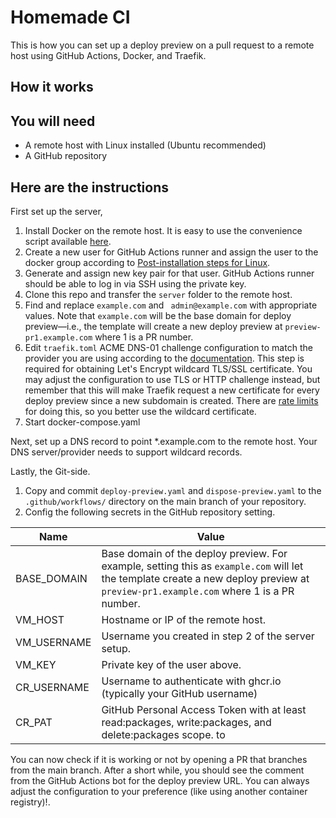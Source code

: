 # Homemade CI

This is how you can set up a deploy preview on a pull request to a remote host using GitHub Actions, Docker, and Traefik.

## How it works

## You will need

- A remote host with Linux installed (Ubuntu recommended)
- A GitHub repository

## Here are the instructions

First set up the server,

1. Install Docker on the remote host. It is easy to use the convenience script available [here](https://docs.docker.com/engine/install/linux-postinstall/).
2. Create a new user for GitHub Actions runner and assign the user to the docker group according to [Post-installation steps for Linux](https://docs.docker.com/engine/install/ubuntu/#install-using-the-convenience-script).
3. Generate and assign new key pair for that user. GitHub Actions runner should be able to log in via SSH using the private key.
4. Clone this repo and transfer the `server` folder to the remote host.
5. Find and replace `example.com` and ` admin@example.com` with appropriate values. Note that `example.com` will be the base domain for deploy preview—i.e., the template will create a new deploy preview at `preview-pr1.example.com` where 1 is a PR number.
6. Edit `traefik.toml` ACME DNS-01 challenge configuration to match the provider you are using according to the [documentation](https://doc.traefik.io/traefik/https/acme/). This step is required for obtaining Let's Encrypt wildcard TLS/SSL certificate. You may adjust the configuration to use TLS or HTTP challenge instead, but remember that this will make Traefik request a new certificate for every deploy preview since a new subdomain is created. There are [rate limits](https://letsencrypt.org/docs/rate-limits/) for doing this, so you better use the wildcard certificate.
7. Start docker-compose.yaml

Next, set up a DNS record to point \*.example.com to the remote host. Your DNS server/provider needs to support wildcard records.

Lastly, the Git-side.

1. Copy and commit `deploy-preview.yaml` and `dispose-preview.yaml` to the `.github/workflows/` directory on the main branch of your repository.
2. Config the following secrets in the GitHub repository setting.

| Name        | Value                                                                                                                                                                                |
| ----------- | ------------------------------------------------------------------------------------------------------------------------------------------------------------------------------------ |
| BASE_DOMAIN | Base domain of the deploy preview. For example, setting this as `example.com` will let the template create a new deploy preview at `preview-pr1.example.com` where 1 is a PR number. |
| VM_HOST     | Hostname or IP of the remote host.                                                                                                                                                   |
| VM_USERNAME | Username you created in step 2 of the server setup.                                                                                                                                  |
| VM_KEY      | Private key of the user above.                                                                                                                                                       |
| CR_USERNAME | Username to authenticate with ghcr.io (typically your GitHub username)                                                                                                               |
| CR_PAT      | GitHub Personal Access Token with at least read:packages, write:packages, and delete:packages scope. to                                                                              |

You can now check if it is working or not by opening a PR that branches from the main branch. After a short while, you should see the comment from the GitHub Actions bot for the deploy preview URL. You can always adjust the configuration to your preference (like using another container registry)!.
